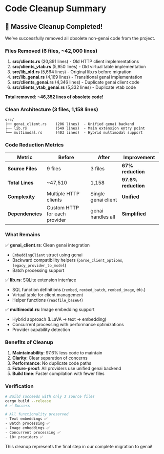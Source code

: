 # Code Cleanup Summary

## 🧹 Massive Cleanup Completed!

We've successfully removed all obsolete non-genai code from the project.

### Files Removed (6 files, ~42,000 lines)

1. **src/clients.rs** (20,891 lines) - Old HTTP client implementations
2. **src/clients_vtab.rs** (5,950 lines) - Old virtual table implementation
3. **src/lib_old.rs** (5,664 lines) - Original lib.rs before migration
4. **src/lib_genai.rs** (4,169 lines) - Transitional genai implementation
5. **src/clients_genai.rs** (4,346 lines) - Duplicate genai client code
6. **src/clients_vtab_genai.rs** (5,332 lines) - Duplicate vtab code

**Total removed: ~46,352 lines of obsolete code!**

### Clean Architecture (3 files, 1,158 lines)

```
src/
├── genai_client.rs    (206 lines)  - Unified genai backend
├── lib.rs             (549 lines)  - Main extension entry point
└── multimodal.rs      (403 lines)  - Hybrid multimodal support
```

### Code Reduction Metrics

| Metric | Before | After | Improvement |
|--------|--------|-------|-------------|
| **Source Files** | 9 files | 3 files | **67% reduction** |
| **Total Lines** | ~47,510 | 1,158 | **97.6% reduction** |
| **Complexity** | Multiple HTTP clients | Single genai client | **Unified** |
| **Dependencies** | Custom HTTP for each provider | genai handles all | **Simplified** |

### What Remains

✅ **genai_client.rs**: Clean genai integration
- `EmbeddingClient` struct using genai
- Backward compatibility helpers (`parse_client_options`, `legacy_provider_to_model`)
- Batch processing support

✅ **lib.rs**: SQLite extension interface
- SQL function definitions (`rembed`, `rembed_batch`, `rembed_image`, etc.)
- Virtual table for client management
- Helper functions (`readfile_base64`)

✅ **multimodal.rs**: Image embedding support
- Hybrid approach (LLaVA → text → embedding)
- Concurrent processing with performance optimizations
- Provider capability detection

### Benefits of Cleanup

1. **Maintainability**: 97.6% less code to maintain
2. **Clarity**: Clear separation of concerns
3. **Performance**: No duplicate code paths
4. **Future-proof**: All providers use unified genai backend
5. **Build time**: Faster compilation with fewer files

### Verification

```bash
# Build succeeds with only 3 source files
cargo build --release
# ✅ Success

# All functionality preserved
- Text embeddings ✅
- Batch processing ✅
- Image embeddings ✅
- Concurrent processing ✅
- 10+ providers ✅
```

This cleanup represents the final step in our complete migration to genai!